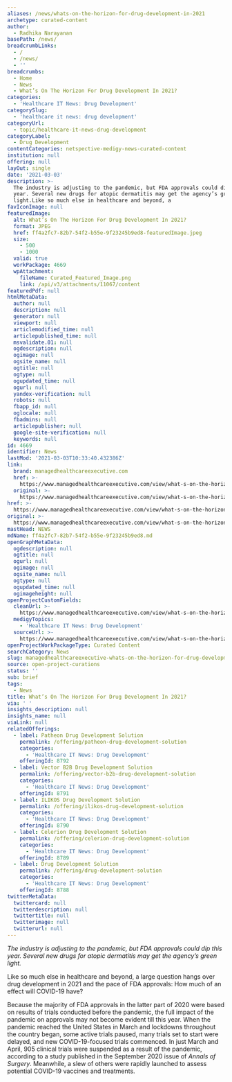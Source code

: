 ```yaml
---
aliases: /news/whats-on-the-horizon-for-drug-development-in-2021
archetype: curated-content
author:
  - Radhika Narayanan
basePath: /news/
breadcrumbLinks:
  - /
  - /news/
  - ''
breadcrumbs:
  - Home
  - News
  - What’s On The Horizon For Drug Development In 2021?
categories:
  - 'Healthcare IT News: Drug Development'
categorySlug:
  - 'healthcare it news: drug development'
categoryUrl:
  - topic/healthcare-it-news-drug-development
categoryLabel:
  - Drug Development
contentCategories: netspective-medigy-news-curated-content
institution: null
offering: null
layOut: single
date: '2021-03-03'
description: >-
  The industry is adjusting to the pandemic, but FDA approvals could dip this
  year. Several new drugs for atopic dermatitis may get the agency’s green
  light.Like so much else in healthcare and beyond, a
favIconImage: null
featuredImage:
  alt: What’s On The Horizon For Drug Development In 2021?
  format: JPEG
  href: ff4a2fc7-82b7-54f2-b55e-9f23245b9ed8-featuredImage.jpeg
  size:
    - 500
    - 1000
  valid: true
  workPackage: 4669
  wpAttachment:
    fileName: Curated_Featured_Image.png
    link: /api/v3/attachments/11067/content
featuredPdf: null
htmlMetaData:
  author: null
  description: null
  generator: null
  viewport: null
  articlemodified_time: null
  articlepublished_time: null
  msvalidate.01: null
  ogdescription: null
  ogimage: null
  ogsite_name: null
  ogtitle: null
  ogtype: null
  ogupdated_time: null
  ogurl: null
  yandex-verification: null
  robots: null
  fbapp_id: null
  oglocale: null
  fbadmins: null
  articlepublisher: null
  google-site-verification: null
  keywords: null
id: 4669
identifier: News
lastMod: '2021-03-03T10:33:40.432386Z'
link:
  brand: managedhealthcareexecutive.com
  href: >-
    https://www.managedhealthcareexecutive.com/view/what-s-on-the-horizon-for-drug-development-in-2021-
  original: >-
    https://www.managedhealthcareexecutive.com/view/what-s-on-the-horizon-for-drug-development-in-2021-
href: >-
  https://www.managedhealthcareexecutive.com/view/what-s-on-the-horizon-for-drug-development-in-2021-
original: >-
  https://www.managedhealthcareexecutive.com/view/what-s-on-the-horizon-for-drug-development-in-2021-
mastHead: NEWS
mdName: ff4a2fc7-82b7-54f2-b55e-9f23245b9ed8.md
openGraphMetaData:
  ogdescription: null
  ogtitle: null
  ogurl: null
  ogimage: null
  ogsite_name: null
  ogtype: null
  ogupdated_time: null
  ogimageheight: null
openProjectCustomFields:
  cleanUrl: >-
    https://www.managedhealthcareexecutive.com/view/what-s-on-the-horizon-for-drug-development-in-2021-
  medigyTopics:
    - 'Healthcare IT News: Drug Development'
  sourceUrl: >-
    https://www.managedhealthcareexecutive.com/view/what-s-on-the-horizon-for-drug-development-in-2021-
openProjectWorkPackageType: Curated Content
searchCategory: News
slug: managedhealthcareexecutive-whats-on-the-horizon-for-drug-development-in-2021
source: open-project-curations
status: ''
sub: brief
tags:
  - News
title: What’s On The Horizon For Drug Development In 2021?
via: ' '
insights_description: null
insights_name: null
viaLink: null
relatedOfferings:
  - label: Patheon Drug Development Solution
    permalink: /offering/patheon-drug-development-solution
    categories:
      - 'Healthcare IT News: Drug Development'
    offeringId: 8792
  - label: Vector B2B Drug Development Solution
    permalink: /offering/vector-b2b-drug-development-solution
    categories:
      - 'Healthcare IT News: Drug Development'
    offeringId: 8791
  - label: ILIKOS Drug Development Solution
    permalink: /offering/ilikos-drug-development-solution
    categories:
      - 'Healthcare IT News: Drug Development'
    offeringId: 8790
  - label: Celerion Drug Development Solution
    permalink: /offering/celerion-drug-development-solution
    categories:
      - 'Healthcare IT News: Drug Development'
    offeringId: 8789
  - label: Drug Development Solution
    permalink: /offering/drug-development-solution
    categories:
      - 'Healthcare IT News: Drug Development'
    offeringId: 8788
twitterMetaData:
  twittercard: null
  twitterdescription: null
  twittertitle: null
  twitterimage: null
  twitterurl: null
---
```

<p><i>The industry is adjusting to the pandemic, but FDA approvals could dip this year. Several new drugs for atopic dermatitis may get the agency’s green light.</i></p><p>Like so much else in healthcare and beyond, a large question hangs over drug development in 2021 and the pace of FDA approvals: How much of an effect will COVID-19 have?</p><p>Because the majority of FDA approvals in the latter part of 2020 were based on results of trials conducted before the pandemic, the full impact of the pandemic on approvals may not become evident till this year. When the pandemic reached the United States in March and lockdowns throughout the country began, some active trials paused, many trials set to start were delayed, and new COVID-19-focused trials commenced. In just March and April, 905 clinical trials were suspended as a result of the pandemic, according to a study published in the September 2020 issue of <i>Annals of Surgery</i>. Meanwhile, a slew of others were rapidly launched to assess potential COVID-19 vaccines and treatments.</p>